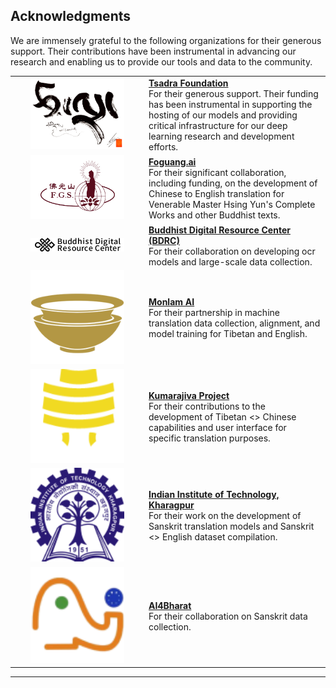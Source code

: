 ## Acknowledgments

We are immensely grateful to the following organizations for their generous support. Their contributions have been instrumental in advancing our research and enabling us to provide our tools and data to the community.

<table>
  <tr>
    <td align="center" width="200"><a href="https://tsadra.org"><img src="assets/tsadra.png" alt="Tsadra Foundation Logo" width="150"></a></td>
    <td><strong><a href="https://tsadra.org">Tsadra Foundation</a></strong><br>For their generous support. Their funding has been instrumental in supporting the hosting of our models and providing critical infrastructure for our deep learning research and development efforts.</td>
  </tr>
  <tr>
    <td align="center" width="200"><a href="https://foguang.ai"><img src="assets/fgsai.png" alt="Foguangshan AI Logo" width="150"></a></td>
    <td><strong><a href="https://foguang.ai">Foguang.ai</a></strong><br>For their significant collaboration, including funding, on the development of Chinese to English translation for Venerable Master Hsing Yun's Complete Works and other Buddhist texts.</td>
  </tr>
  <tr>
    <td align="center" width="200"><a href="https://www.bdrc.io/"><img src="assets/bdrc.jpg" alt="BDRC Logo" width="150"></a></td>
    <td><strong><a href="https://www.bdrc.io/">Buddhist Digital Resource Center (BDRC)</a></strong><br>For their collaboration on developing ocr models and large-scale data collection.</td>
  </tr>
  <tr>
    <td align="center" width="200"><a href="https://monlam.ai"><img src="assets/monlam-ai-logo.png" alt="Monlam AI Logo" width="150"></a></td>
    <td><strong><a href="https://monlam.ai">Monlam AI</a></strong><br>For their partnership in machine translation data collection, alignment, and model training for Tibetan and English.</td>
  </tr>
  <tr>
    <td align="center" width="200"><a href="https://www.ymfz.org/?lang=en"><img src="assets/kumarajiva.svg" alt="Kumarajiva Project Logo" width="150"></a></td>
    <td><strong><a href="https://www.ymfz.org/?lang=en">Kumarajiva Project</a></strong><br>For their contributions to the development of Tibetan &lt;> Chinese capabilities and user interface for specific translation purposes.</td>
  </tr>
  <tr>
    <td align="center" width="200"><a href="http://www.iitkgp.ac.in/"><img src="assets/iitkgp.svg" alt="IIT Kharagpur Logo" width="150"></a></td>
    <td><strong><a href="http://www.iitkgp.ac.in/">Indian Institute of Technology, Kharagpur</a></strong><br>For their work on the development of Sanskrit translation models and Sanskrit &lt;> English dataset compilation.</td>
  </tr>
  <tr>
    <td align="center" width="200"><a href="https://ai4bharat.org/"><img src="assets/ai4bharat.svg" alt="AI4Bharat Logo" width="150"></a></td>
    <td><strong><a href="https://ai4bharat.org/">AI4Bharat</a></strong><br>For their collaboration on Sanskrit data collection.</td>
  </tr>
</table>

--- 